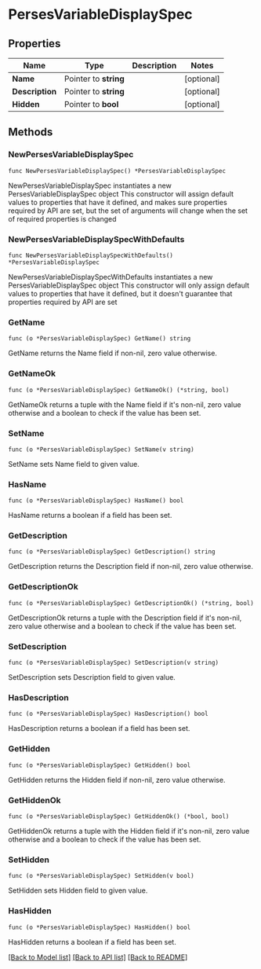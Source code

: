 # PersesVariableDisplaySpec

## Properties

Name | Type | Description | Notes
------------ | ------------- | ------------- | -------------
**Name** | Pointer to **string** |  | [optional] 
**Description** | Pointer to **string** |  | [optional] 
**Hidden** | Pointer to **bool** |  | [optional] 

## Methods

### NewPersesVariableDisplaySpec

`func NewPersesVariableDisplaySpec() *PersesVariableDisplaySpec`

NewPersesVariableDisplaySpec instantiates a new PersesVariableDisplaySpec object
This constructor will assign default values to properties that have it defined,
and makes sure properties required by API are set, but the set of arguments
will change when the set of required properties is changed

### NewPersesVariableDisplaySpecWithDefaults

`func NewPersesVariableDisplaySpecWithDefaults() *PersesVariableDisplaySpec`

NewPersesVariableDisplaySpecWithDefaults instantiates a new PersesVariableDisplaySpec object
This constructor will only assign default values to properties that have it defined,
but it doesn't guarantee that properties required by API are set

### GetName

`func (o *PersesVariableDisplaySpec) GetName() string`

GetName returns the Name field if non-nil, zero value otherwise.

### GetNameOk

`func (o *PersesVariableDisplaySpec) GetNameOk() (*string, bool)`

GetNameOk returns a tuple with the Name field if it's non-nil, zero value otherwise
and a boolean to check if the value has been set.

### SetName

`func (o *PersesVariableDisplaySpec) SetName(v string)`

SetName sets Name field to given value.

### HasName

`func (o *PersesVariableDisplaySpec) HasName() bool`

HasName returns a boolean if a field has been set.

### GetDescription

`func (o *PersesVariableDisplaySpec) GetDescription() string`

GetDescription returns the Description field if non-nil, zero value otherwise.

### GetDescriptionOk

`func (o *PersesVariableDisplaySpec) GetDescriptionOk() (*string, bool)`

GetDescriptionOk returns a tuple with the Description field if it's non-nil, zero value otherwise
and a boolean to check if the value has been set.

### SetDescription

`func (o *PersesVariableDisplaySpec) SetDescription(v string)`

SetDescription sets Description field to given value.

### HasDescription

`func (o *PersesVariableDisplaySpec) HasDescription() bool`

HasDescription returns a boolean if a field has been set.

### GetHidden

`func (o *PersesVariableDisplaySpec) GetHidden() bool`

GetHidden returns the Hidden field if non-nil, zero value otherwise.

### GetHiddenOk

`func (o *PersesVariableDisplaySpec) GetHiddenOk() (*bool, bool)`

GetHiddenOk returns a tuple with the Hidden field if it's non-nil, zero value otherwise
and a boolean to check if the value has been set.

### SetHidden

`func (o *PersesVariableDisplaySpec) SetHidden(v bool)`

SetHidden sets Hidden field to given value.

### HasHidden

`func (o *PersesVariableDisplaySpec) HasHidden() bool`

HasHidden returns a boolean if a field has been set.


[[Back to Model list]](../README.md#documentation-for-models) [[Back to API list]](../README.md#documentation-for-api-endpoints) [[Back to README]](../README.md)


